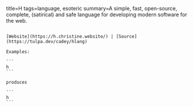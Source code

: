 title=H
tags=language, esoteric
summary=A simple, fast, open-source, complete, (satirical) and safe language for developing modern software for the web.
~~~~~~

[Website](https://h.christine.website/) | [Source](https://tulpa.dev/cadey/hlang)

Examples:

```
h
```

produces

```
h
```

